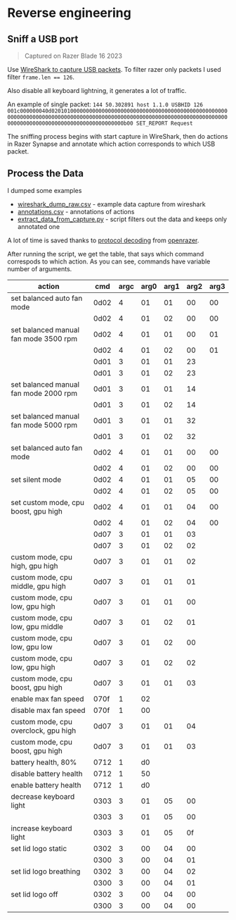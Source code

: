 # Reverse engineering

## Sniff a USB port

> Captured on Razer Blade 16 2023

Use [WireShark to capture USB packets](https://wiki.wireshark.org/CaptureSetup/USB#Windows).
To filter razer only packets I used filter `frame.len == 126`.

Also disable all keyboard lightning, it generates a lot of traffic.

An example of single packet: `144 50.302891 host 1.1.0 USBHID 126 001c000000040d0201010000000000000000000000000000000000000000000000000000000000000000000000000000000000000000000000000000000000000000000000000000000000000000000000000000000000000b00 SET_REPORT Request`

The sniffing process begins with start capture in WireShark, then do actions in Razer Synapse and annotate which action corresponds to which USB packet.

## Process the Data

I dumped some examples

* [wireshark_dump_raw.csv](wireshark_dump_raw.csv) - example data capture from wireshark
* [annotations.csv](annotations.csv) - annotations of actions
* [extract_data_from_capture.py](extract_data_from_capture.py) - script filters out the data and keeps only annotated one

A lot of time is saved thanks to [protocol decoding](https://github.com/openrazer/openrazer/wiki/Reverse-Engineering-USB-Protocol#phase-4---decoding-the-protocol) from [openrazer](https://github.com/openrazer/openrazer).

After running the script, we get the table, that says which command correspods to which action. As you can see, commands have variable number of arguments.

| action                                | cmd   |   argc | arg0   |   arg1 | arg2   |   arg3 |
|---------------------------------------|-------|--------|--------|--------|--------|--------|
| set balanced auto fan mode            | 0d02  |      4 | 01     |     01 | 00     |     00 |
|                                       | 0d02  |      4 | 01     |     02 | 00     |     00 |
| set balanced manual fan mode 3500 rpm | 0d02  |      4 | 01     |     01 | 00     |     01 |
|                                       | 0d02  |      4 | 01     |     02 | 00     |     01 |
|                                       | 0d01  |      3 | 01     |     01 | 23     |        |
|                                       | 0d01  |      3 | 01     |     02 | 23     |        |
| set balanced manual fan mode 2000 rpm | 0d01  |      3 | 01     |     01 | 14     |        |
|                                       | 0d01  |      3 | 01     |     02 | 14     |        |
| set balanced manual fan mode 5000 rpm | 0d01  |      3 | 01     |     01 | 32     |        |
|                                       | 0d01  |      3 | 01     |     02 | 32     |        |
| set balanced auto fan mode            | 0d02  |      4 | 01     |     01 | 00     |     00 |
|                                       | 0d02  |      4 | 01     |     02 | 00     |     00 |
| set silent mode                       | 0d02  |      4 | 01     |     01 | 05     |     00 |
|                                       | 0d02  |      4 | 01     |     02 | 05     |     00 |
| set custom mode, cpu boost, gpu high  | 0d02  |      4 | 01     |     01 | 04     |     00 |
|                                       | 0d02  |      4 | 01     |     02 | 04     |     00 |
|                                       | 0d07  |      3 | 01     |     01 | 03     |        |
|                                       | 0d07  |      3 | 01     |     02 | 02     |        |
| custom mode, cpu high, gpu high       | 0d07  |      3 | 01     |     01 | 02     |        |
| custom mode, cpu middle, gpu high     | 0d07  |      3 | 01     |     01 | 01     |        |
| custom mode, cpu low, gpu high        | 0d07  |      3 | 01     |     01 | 00     |        |
| custom mode, cpu low, gpu middle      | 0d07  |      3 | 01     |     02 | 01     |        |
| custom mode, cpu low, gpu low         | 0d07  |      3 | 01     |     02 | 00     |        |
| custom mode, cpu low, gpu high        | 0d07  |      3 | 01     |     02 | 02     |        |
| custom mode, cpu boost, gpu high      | 0d07  |      3 | 01     |     01 | 03     |        |
| enable max fan speed                  | 070f  |      1 | 02     |        |        |        |
| disable max fan speed                 | 070f  |      1 | 00     |        |        |        |
| custom mode, cpu overclock, gpu high  | 0d07  |      3 | 01     |     01 | 04     |        |
| custom mode, cpu boost, gpu high      | 0d07  |      3 | 01     |     01 | 03     |        |
| battery health, 80%                   | 0712  |      1 | d0     |        |        |        |
| disable battery health                | 0712  |      1 | 50     |        |        |        |
| enable battery health                 | 0712  |      1 | d0     |        |        |        |
| decrease keyboard light               | 0303  |      3 | 01     |     05 | 00     |        |
|                                       | 0303  |      3 | 01     |     05 | 00     |        |
| increase keyboard light               | 0303  |      3 | 01     |     05 | 0f     |        |
| set lid logo static                   | 0302  |      3 | 00     |     04 | 00     |        |
|                                       | 0300  |      3 | 00     |     04 | 01     |        |
| set lid logo breathing                | 0302  |      3 | 00     |     04 | 02     |        |
|                                       | 0300  |      3 | 00     |     04 | 01     |        |
| set lid logo off                      | 0302  |      3 | 00     |     04 | 00     |        |
|                                       | 0300  |      3 | 00     |     04 | 00     |        |
